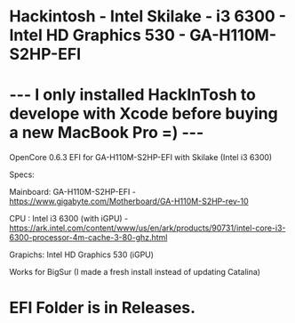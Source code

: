 # Hackintosh - Intel Skilake - i3 6300 - Intel HD Graphics 530 - GA-H110M-S2HP-EFI
# --- I only installed HackInTosh to develope with Xcode before buying a new MacBook Pro =) ---


OpenCore 0.6.3 EFI for GA-H110M-S2HP-EFI with Skilake (Intel i3 6300)


Specs:

Mainboard: GA-H110M-S2HP-EFI - https://www.gigabyte.com/Motherboard/GA-H110M-S2HP-rev-10

CPU : Intel i3 6300 (with iGPU) - https://ark.intel.com/content/www/us/en/ark/products/90731/intel-core-i3-6300-processor-4m-cache-3-80-ghz.html

Grapichs: Intel HD Graphics 530 (iGPU)




Works for BigSur (I made a fresh install instead of updating Catalina)


# EFI Folder is in Releases.

